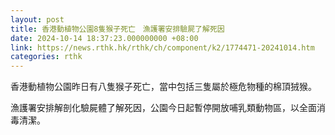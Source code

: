 ```yaml
---
layout: post
title: 香港動植物公園8隻猴子死亡　漁護署安排驗屍了解死因
date: 2024-10-14 18:37:23.000000000 +08:00
link: https://news.rthk.hk/rthk/ch/component/k2/1774471-20241014.htm
categories: rthk
---
```


香港動植物公園昨日有八隻猴子死亡，當中包括三隻屬於極危物種的棉頂狨猴。

漁護署安排解剖化驗屍體了解死因，公園今日起暫停開放哺乳類動物區，以全面消毒清潔。
